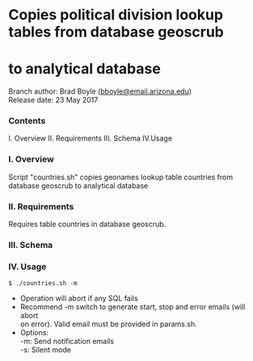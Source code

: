 # Copies political division lookup tables from database geoscrub
# to analytical database

Branch author: Brad Boyle (bboyle@email.arizona.edu)  
Release date: 23 May 2017 

### Contents


I. Overview
II. Requirements
III. Schema
IV.Usage  

### I. Overview

Script "countries.sh" copies geonames lookup table countries from database geoscrub to analytical database

### II. Requirements

Requires table countries in database geoscrub.

### III. Schema



### IV. Usage

```
$ ./countries.sh -m
```

  * Operation will abort if any SQL fails
  * Recommend -m switch to generate start, stop and error emails (will abort  
    on error). Valid email must be provided in params.sh.
  * Options:  
  	-m: Send notification emails  
  	-s: Silent mode  


